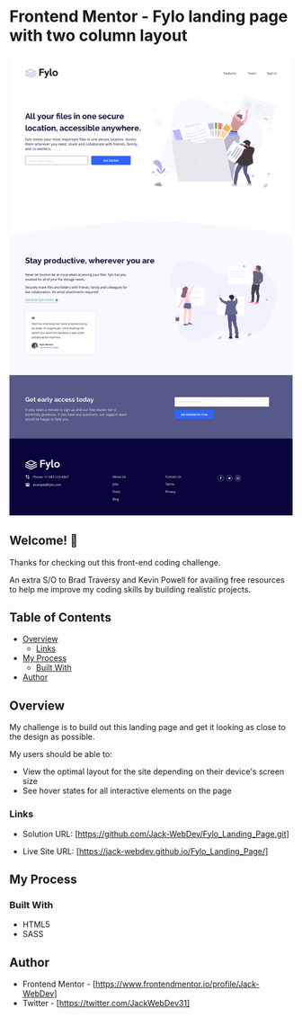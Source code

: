 # Frontend Mentor - Fylo landing page with two column layout

![Design preview for the Advice generator app coding challenge](design/desktop-design.jpg)

## Welcome! 👋

Thanks for checking out this front-end coding challenge.

An extra S/O to Brad Traversy and Kevin Powell for availing free resources to help me improve my coding skills by building realistic projects.

## Table of Contents

- [Overview](#overview)
  - [Links](#links)
- [My Process](#my-process)
  - [Built With](#built-with)
- [Author](#author)

## Overview

My challenge is to build out this landing page and get it looking as close to the design as possible.

My users should be able to: 

- View the optimal layout for the site depending on their device's screen size
- See hover states for all interactive elements on the page

### Links

- Solution URL: [https://github.com/Jack-WebDev/Fylo_Landing_Page.git]

- Live Site URL: [https://jack-webdev.github.io/Fylo_Landing_Page/]

## My Process

### Built With

- HTML5
- SASS

## Author

- Frontend Mentor - [https://www.frontendmentor.io/profile/Jack-WebDev]
- Twitter - [https://twitter.com/JackWebDev31]
